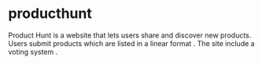 # producthunt
Product Hunt is a website that lets users share and discover new products. Users submit products which are listed in a linear format . The site include a voting system .
